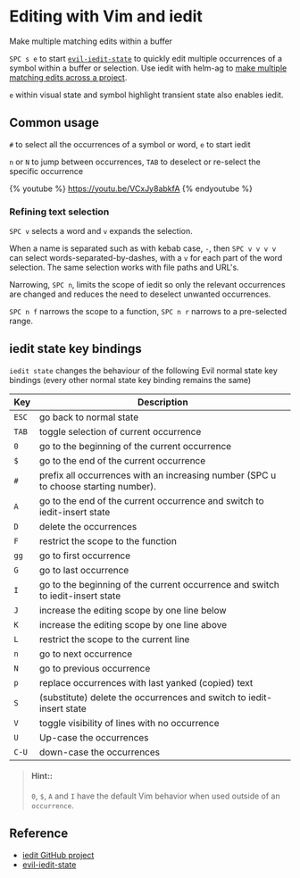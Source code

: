 # Editing with Vim and iedit

Make multiple matching edits within a buffer

`SPC s e` to start [`evil-iedit-state`](https://github.com/syl20bnr/evil-iedit-state) to quickly edit multiple occurrences of a symbol within a buffer or selection. Use iedit with helm-ag to [make multiple matching edits across a project](replacing-text-across-projects.md).

`e` within visual state and symbol highlight transient state also enables iedit.

## Common usage

`#` to select all the occurrences of a symbol or word, `e` to start iedit

`n` or `N` to jump between occurrences, `TAB` to deselect or re-select the specific occurrence

{% youtube %}
https://youtu.be/VCxJy8abkfA
{% endyoutube %}


### Refining text selection

`SPC v` selects a word and `v` expands the selection.

When a name is separated such as with kebab case, `-`, then `SPC v v v v` can select words-separated-by-dashes, with a `v` for each part of the word selection.  The same selection works with file paths and URL's.

Narrowing, `SPC n`, limits the scope of iedit so only the relevant occurrences are changed and reduces the need to deselect unwanted occurrences.

`SPC n f` narrows the scope to a function, `SPC n r` narrows to a pre-selected range.


## iedit state key bindings

`iedit state` changes the behaviour of the following Evil normal state key bindings (every other normal state key binding remains the same)

| Key   | Description                                                                         |
|-------|-------------------------------------------------------------------------------------|
| `ESC` | go back to normal state                                                             |
| `TAB` | toggle selection of current occurrence                                              |
| `0`   | go to the beginning of the current occurrence                                       |
| `$`   | go to the end of the current occurrence                                             |
| `#`   | prefix all occurrences with an increasing number (SPC u to choose starting number). |
| `A`   | go to the end of the current occurrence and switch to iedit-insert state            |
| `D`   | delete the occurrences                                                              |
| `F`   | restrict the scope to the function                                                  |
| `gg`  | go to first occurrence                                                              |
| `G`   | go to last occurrence                                                               |
| `I`   | go to the beginning of the current occurrence and switch to iedit-insert state      |
| `J`   | increase the editing scope by one line below                                        |
| `K`   | increase the editing scope by one line above                                        |
| `L`   | restrict the scope to the current line                                              |
| `n`   | go to next occurrence                                                               |
| `N`   | go to previous occurrence                                                           |
| `p`   | replace occurrences with last yanked (copied) text                                  |
| `S`   | (substitute) delete the occurrences and switch to iedit-insert state                |
| `V`   | toggle visibility of lines with no occurrence                                       |
| `U`   | Up-case the occurrences                                                             |
| `C-U` | down-case the occurrences                                                           |

> #### Hint::
> `0`, `$`, `A` and `I` have the default Vim behavior when used outside of an `occurrence`.


## Reference
* [iedit GitHub project](https://github.com/victorhge/iedit)
* [evil-iedit-state](https://github.com/syl20bnr/evil-iedit-state)
